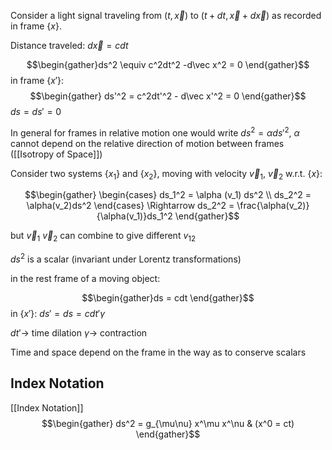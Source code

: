 Consider a light signal traveling from $(t,\vec x)$ to $(t+dt,\vec x + d\vec x)$ as recorded in frame $\{x\}$. 

Distance traveled: $d\vec x = cdt$ 

$$\begin{gather}ds^2 \equiv c^2dt^2 -d\vec x^2 = 0 \end{gather}$$
in frame $\{x'\}$: $$\begin{gather} ds'^2 = c^2dt'^2 - d\vec x'^2 = 0 \end{gather}$$
$ds = ds' = 0$

In general for frames in relative motion one would write $ds^2 = \alpha ds'^2$, $\alpha$ cannot depend on the relative direction of motion between frames ([[Isotropy of Space]])

Consider two systems $\{x_1\}$ and $\{x_2\}$, moving with velocity $\vec v_1$, $\vec v_2$ w.r.t. $\{x\}$:

$$\begin{gather} \begin{cases} ds_1^2 = \alpha (v_1) ds^2 \\ ds_2^2 = \alpha(v_2)ds^2 \end{cases} \Rightarrow ds_2^2 = \frac{\alpha(v_2)}{\alpha(v_1)}ds_1^2 \end{gather}$$

but $\vec v_1$ $\vec v_2$ can combine to give different $v_{12}$ 

$ds^2$ is a scalar (invariant under Lorentz transformations)

in the rest frame of a moving object: 

$$\begin{gather}ds = cdt \end{gather}$$
in $\{x'\}$: $ds' = ds = cdt'\gamma$ 

$dt' \rightarrow$ time dilation
$\gamma \to$ contraction

Time and space depend on the frame in the way as to conserve scalars

## Index Notation
[[Index Notation]]
$$\begin{gather} ds^2 = g_{\mu\nu} x^\mu x^\nu & (x^0 = ct) \end{gather}$$
